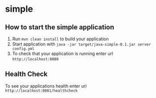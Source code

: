 # simple

How to start the simple application
---

1. Run `mvn clean install` to build your application
1. Start application with `java -jar target/java-simple-0.1.jar server config.yml`
1. To check that your application is running enter url `http://localhost:8080`

Health Check
---

To see your applications health enter url `http://localhost:8081/healthcheck`
